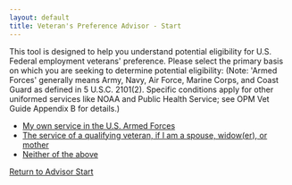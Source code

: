 ```yaml
---
layout: default
title: Veteran's Preference Advisor - Start
---
```


This tool is designed to help you understand potential eligibility for U.S. Federal employment veterans' preference. Please select the primary basis on which you are seeking to determine potential eligibility: (Note: 'Armed Forces' generally means Army, Navy, Air Force, Marine Corps, and Coast Guard as defined in 5 U.S.C. 2101(2). Specific conditions apply for other uniformed services like NOAA and Public Health Service; see OPM Vet Guide Appendix B for details.)

*   [My own service in the U.S. Armed Forces](./ownservice_intro.md)
*   [The service of a qualifying veteran, if I am a spouse, widow(er), or mother](./derived_intro.md)
*   [Neither of the above](./ineligible_general.md)

[Return to Advisor Start](./start.md)
